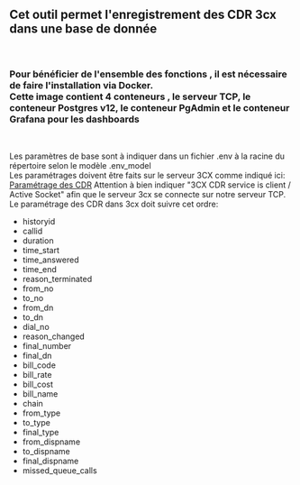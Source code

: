 <h2>Cet outil permet l'enregistrement des CDR 3cx dans une base de donnée</h2></br>


<h3>Pour bénéficier de l'ensemble des fonctions , il est nécessaire de faire l'installation via Docker.</br>
Cette image contient  4 conteneurs , le serveur TCP,  le conteneur Postgres v12, le conteneur PgAdmin et le conteneur Grafana pour les dashboards</h3></br>

Les paramètres de base sont à indiquer dans un fichier .env à la racine du répertoire selon le modèle .env_model</br>
Les paramétrages doivent être faits sur le serveur 3CX comme indiqué ici: </br><a href="https://www.3cx.com/docs/cdr-call-data-records">Paramétrage des CDR</a>
Attention à bien indiquer "3CX CDR service is client / Active Socket" afin que le serveur 3cx se connecte sur notre serveur TCP.
</br>
Le paramétrage des CDR dans 3cx doit suivre cet ordre:
<ul>
<li>historyid</li>
<li>callid</li>
<li>duration</li>
<li>time_start</li>
<li>time_answered</li>
<li>time_end</li>
<li>reason_terminated</li>
<li>from_no</li>
<li>to_no</li>
<li>from_dn</li>
<li>to_dn</li>
<li>dial_no</li>
<li>reason_changed</li>
<li>final_number</li>
<li>final_dn</li>
<li>bill_code</li>
<li>bill_rate</li>
<li>bill_cost</li>
<li>bill_name</li>
<li>chain</li>
<li>from_type</li>
<li>to_type</li>
<li>final_type</li>
<li>from_dispname</li>
<li>to_dispname</li>
<li>final_dispname</li>
<li>missed_queue_calls</li>
</ul>

